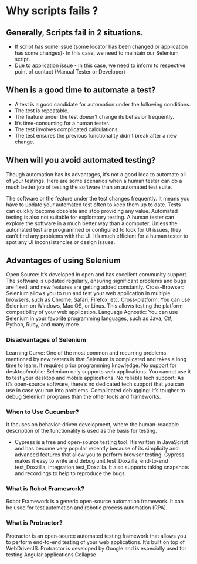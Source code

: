 # Why scripts fails ?

## Generally, Scripts fail in 2 situations.

* If script has some issue (some locator has been changed or application has some changes)- In this case, we need to
  maintain our Selenium script.
* Due to application issue - In this case, we need to inform to respective point of contact (Manual Tester or Developer)

## When is a good time to automate a test?

* A test is a good candidate for automation under the following conditions.
* The test is repeatable.
* The feature under the test doesn't change its behavior frequently.
* It’s time-consuming for a human tester.
* The test involves complicated calculations.
* The test ensures the previous functionality didn't break after a new change.

## When will you avoid automated testing?

Though automation has its advantages, it’s not a good idea to automate all of your testings. Here are some scenarios
when a human tester can do a much better job of testing the software than an automated test suite.

The software or the feature under the test changes frequently. It means you have to update your automated test often to
keep them up to date. Tests can quickly become obsolete and stop providing any value. Automated testing is also not
suitable for exploratory testing. A human tester can explore the software in a much better way than a computer. Unless
the automated test are programmed or configured to look for UI issues, they can’t find any problems with the UI.
It’s much efficient for a human tester to spot any UI inconsistencies or design issues.

## Advantages of using Selenium

Open Source: It’s developed in open and has excellent community support. The software is updated regularly, ensuring
significant problems and bugs are fixed, and new features are getting added constantly.
Cross-Browser: Selenium allows you to run and test your web application in multiple browsers, such as Chrome, Safari,
Firefox, etc.
Cross-platform: You can use Selenium on Windows, Mac OS, or Linus. This allows testing the platform compatibility of
your web application.
Language Agnostic: You can use Selenium in your favorite programming languages, such as Java, C#, Python, Ruby, and many
more.

### Disadvantages of Selenium

Learning Curve: One of the most common and recurring problems mentioned by new testers is that Selenium is complicated
and takes a long time to learn. It requires prior programming knowledge.
No support for desktop/mobile: Selenium only supports web applications. You cannot use it to test your desktop and
mobile applications.
No reliable tech support: As it’s open-source software, there’s no dedicated tech support that you can use in case you
run into problems.
Complicated debugging: It’s tougher to debug Selenium programs than the other tools and frameworks.

### When to Use Cucumber?

It focuses on behavior-driven development, where the human-readable description of the functionality is used as the
basis for testing.

* Cypress is a free and open-source testing tool. It’s written in JavaScript and has become very popular recently
  because of its simplicity and advanced features that allow you to perform browser testing.
  Cypress makes it easy to write and debug unit test_Doxzilla, end-to-end test_Doxzilla, integration test_Doxzilla. It
  also supports taking snapshots and recordings to help to reproduce the bugs.

### What is Robot Framework?

Robot Framework is a generic open-source automation framework. It can be used for test automation and robotic process
automation (RPA).

### What is Protractor?

Protractor is an open-source automated testing framework that allows you to perform end-to-end testing of your web
applications.
It’s built on top of WebDriverJS. Protractor is developed by Google and is especially used for testing Angular
applications Collapse
